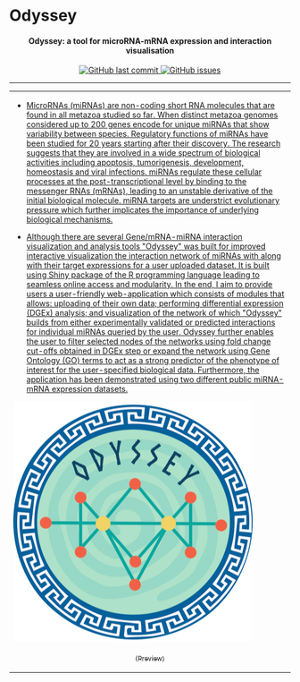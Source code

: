 # Odyssey

<h4 align="center"> Odyssey: a tool for microRNA-mRNA expression and interaction visualisation </h4>

<p align="center">
    <a href="https://github.com/alptaciroglu/Odyssey/commits/master">
    <img src="https://img.shields.io/github/last-commit/alptaciroglu/Odyssey.svg?style=flat-square&logo=github&logoColor=white"
         alt="GitHub last commit">
    <a href="https://github.com/alptaciroglu/Odyssey/issues">
    <img src="https://img.shields.io/github/issues-raw/alptaciroglu/Odyssey.svg?style=flat-square&logo=github&logoColor=white"
         alt="GitHub issues">
</p>

---

<table>
<tr>
<td>

* MicroRNAs (miRNAs) are non-coding short RNA molecules that are found in all metazoa studied so far. When distinct metazoa genomes considered up to 200 genes encode for unique miRNAs that show variability between species. Regulatory functions of miRNAs have been studied for 20 years starting after their discovery. The research suggests that they are involved in a wide spectrum of biological activities including apoptosis, tumorigenesis, development, homeostasis and viral infections. miRNAs regulate these cellular processes at the post-transcriptional level by binding to the messenger RNAs (mRNAs), leading to an unstable derivative of the initial biological molecule. miRNA targets are understrict evolutionary pressure which further implicates the importance of underlying biological mechanisms. 

* Although there are several Gene/mRNA-miRNA interaction visualization and analysis tools "Odyssey" was built for improved interactive visualization the interaction network of miRNAs with along with their target expressions for a user uploaded dataset. It is built using Shiny package of the R programming language leading to seamless online access and modularity. In the end, I aim to provide users a user-friendly web-application which consists of modules that allows: uploading of their own data; performing differential expression (DGEx) analysis; and visualization of the network of which "Odyssey" builds from either experimentally validated or predicted interactions for individual miRNAs queried by the user. Odyssey further enables the user to filter selected nodes of the networks using fold change cut-offs obtained in DGEx step or expand the network using Gene Ontology (GO) terms to act as a strong predictor of the phenotype of interest for the user-specified biological data. Furthermore, the application has been demonstrated using two different public miRNA-mRNA expression datasets.

![Logo](www/Logo.jpg)
<p align="center">
<sub>(Preview)</sub>
</p>
